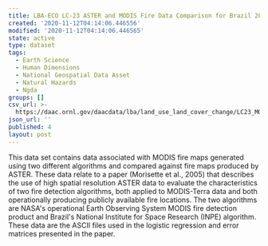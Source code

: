 ```yaml
---
title: LBA-ECO LC-23 ASTER and MODIS Fire Data Comparison for Brazil 2003-2004
created: '2020-11-12T04:14:06.446556'
modified: '2020-11-12T04:14:06.446565'
state: active
type: dataset
tags:
  - Earth Science
  - Human Dimensions
  - National Geospatial Data Asset
  - Natural Hazards
  - Ngda
groups: []
csv_url: >-
  https://daac.ornl.gov/daacdata/lba/land_use_land_cover_change/LC23_MODIS_ASTER_Fire_Comparisons/comp/filelist.csv
json_url: ''
published: 4
layout: post
---
```

This data set contains data associated with MODIS fire maps generated using two different algorithms and compared against fire maps produced by ASTER. These data relate to a paper (Morisette et al., 2005) that describes the use of high spatial resolution ASTER data to evaluate the characteristics of two fire detection algorithms, both applied to MODIS-Terra data and both operationally producing publicly available fire locations. The two algorithms are NASA's operational Earth Observing System MODIS fire detection product and Brazil's National Institute for Space Research (INPE) algorithm. These data are the ASCII files used in the logistic regression and error matrices presented in the paper.
